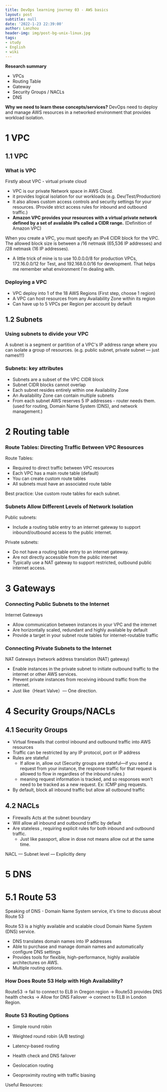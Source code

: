 ```yaml
---
title: DevOps learning journey 03 - AWS basics
layout: post
subtitle: null
date: '2022-1-23 22:39:00'
author: Lanzhou
header-img: img/post-bg-unix-linux.jpg
tags:
- study
- English
- wiki
---
```

**Research summary**

- VPCs
- Routing Table
- Gateway
- Security Groups / NACLs
- DNS

**Why we need to learn these concepts/services?**
DevOps need to deploy and manage AWS resources in a networked environment that provides workload isolation.

# 1 VPC
## 1.1 VPC

### What is VPC
Firstly about VPC - virtual private cloud

- VPC is our private Network space in AWS Cloud.
- it provides logical isolation for our workloads (e.g. Dev/Test/Production)
- It also allows custom access controls and security settings for your resources. (Provide strict access rules for inbound and outbound traffic.)
- **Amazon VPC provides your resources with a virtual private network defined by a set of available IPs called a CIDR range.** (Definition of Amazon VPC)

When you create a VPC, you must specify an IPv4 CIDR block for the VPC. The allowed block size is between a /16 netmask (65,536 IP addresses) and /28 netmask (16 IP addresses).

- A little trick of mine is to use 10.0.0.0/8 for production VPCs, 172.16.0.0/12 for Test, and 192.168.0.0/16 for development. That helps me remember what environment I'm dealing with.

### Deploying a VPC

- VPC deploy into 1 of the 18 AWS Regions (First step, choose 1 region)
- A VPC can host resources from any Availability Zone within its region
- Can have up to 5 VPCs per Region per account by default

## 1.2 Subnets

### Using subnets to divide your VPC
A subnet is a segment or partition of a VPC's IP address range where you can isolate a group of resources. (e.g. public subnet, private subnet — just names!!!)

### Subnets: key attributes

- Subnets are a subset of the VPC CIDR block
- Subnet CIDR blocks cannot overlap
- Each subnet resides entirely within one Availability Zone
- An Availability Zone can contain multiple subnets
- From each subnet AWS reserves 5 IP addresses - router needs them. (used for routing, Domain Name System (DNS), and network management.)


# 2 Routing table
### Route Tables: Directing Traffic Between VPC Resources

Route Tables:

- Required to direct traffic between VPC resources
- Each VPC has a main route table (default)
- You can create custom route tables
- All subnets must have an associated route table

Best practice: Use custom route tables for each subnet.

### Subnets Allow Different Levels of Network Isolation

Public subnets: 

- Include a routing table entry to an internet gateway to support inbound/outbound access to the public internet.

Private subnets: 

- Do not have a routing table entry to an internet gateway.
- Are not directly accessible from the public internet
- Typically use a NAT gateway to support restricted, outbound public internet access.

# 3 Gateways

### Connecting Public Subnets to the Internet

Internet Gateways

- Allow communication between instances in your VPC and the internet
- Are horizontally scaled, redundant and highly available by default
- Provide a target in your subnet route tables for internet-routable traffic

### Connecting Private Subnets to the Internet

NAT Gateways (network address translation (NAT) gateway)

- Enable instances in the private subnet to initiate outbound traffic to the internet or other AWS services.
- Prevent private instances from receiving inbound traffic from the internet.
- Just like（Heart Valve）— One direction.


# 4 Security Groups/NACLs

## 4.1 Security Groups

- Virtual firewalls that control inbound and outbound traffic into AWS resources
- Traffic can be restricted by any IP protocol, port or IP address
- Rules are stateful
    - If allow in, allow out (Security groups are stateful—if you send a request from your instance, the response traffic for that request is allowed to flow in regardless of the inbound rules.)
    - meaning request information is tracked, and so responses won't need to be tracked as a new request. Ex: ICMP ping requests.
- By default, block all inbound traffic but allow all outbound traffic

## 4.2 NACLs

- Firewalls Acts at the subnet boundary
- Will allow all inbound and outbound traffic by default
- Are stateless , requiring explicit rules for both inbound and outbound traffic.
    - Just like passport, allow in dose not means allow out at the same time.

NACL — Subnet level — Explicitly deny

# 5 DNS

# 5.1 Route 53
Speaking of DNS - Domain Name System service, it's time to discuss about Route 53

Route 53 is a highly available and scalable cloud Domain Name System (DNS) service.

- DNS translates domain names into IP addresses
- Able to purchase and manage domain names and automatically configure DNS settings
- Provides tools for flexible, high-performance, highly available architectures on AWS.
- Multiple routing options.

### How Does Route 53 Help with High Availability?

Route53 → fail to connect to ELB in Oregon region → Route53 provides DNS health checks → Allow for DNS Failover → connect to ELB in London Region.

### Route 53 Routing Options

- Simple round robin

- Weighted round robin (A/B testing)

- Latency-based routing

- Health check and DNS failover

- Geolocation routing

- Geoproximity routing with traffic biasing

Useful Resources:

